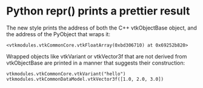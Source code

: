# Python repr() prints a prettier result

The new style prints the address of both the C++ vtkObjectBase object,
and the address of the PyObject that wraps it:

    <vtkmodules.vtkCommonCore.vtkFloatArray(0xbd306710) at 0x69252b820>

Wrapped objects like vtkVariant or vtkVector3f that are not derived from
vtkObjectBase are printed in a manner that suggests their construction:

    vtkmodules.vtkCommonCore.vtkVariant("hello")
    vtkmodules.vtkCommonDataModel.vtkVector3f([1.0, 2.0, 3.0])

